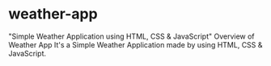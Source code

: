 # weather-app
"Simple Weather Application using HTML, CSS & JavaScript"
Overview of Weather App
It's a Simple Weather Application made by using HTML, CSS & JavaScript.
